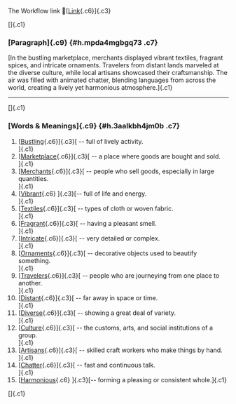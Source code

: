 The Workflow link
👏[[Link](https://www.google.com/url?q=http://www.google.com&sa=D&source=editors&ust=1756852705822683&usg=AOvVaw2fLrO1y6jFgRrwKhg2kIdj){.c6}]{.c3}

[]{.c1}

### [Paragraph]{.c9} {#h.mpda4mgbgq73 .c7}

[In the bustling marketplace, merchants displayed vibrant textiles,
fragrant spices, and intricate ornaments. Travelers from distant lands
marveled at the diverse culture, while local artisans showcased their
craftsmanship. The air was filled with animated chatter, blending
languages from across the world, creating a lively yet harmonious
atmosphere.]{.c1}

------------------------------------------------------------------------

[]{.c1}

### [Words & Meanings]{.c9} {#h.3aalkbh4jm0b .c7}

1.  [[Bustling](https://www.google.com/url?q=http://www.google.com&sa=D&source=editors&ust=1756852705824702&usg=AOvVaw34K4u5JT7MAcgaimrgK5Jf){.c6}]{.c3}[ --
    full of lively activity.\
    ]{.c1}
2.  [[Marketplace](https://www.google.com/url?q=http://www.google.com&sa=D&source=editors&ust=1756852705825021&usg=AOvVaw2v603hr7TGrFIgCrrwrfch){.c6}]{.c3}[ --
    a place where goods are bought and sold.\
    ]{.c1}
3.  [[Merchants](https://www.google.com/url?q=http://www.google.com&sa=D&source=editors&ust=1756852705825307&usg=AOvVaw2FfO_bLx7qeNomPiVFRr22){.c6}]{.c3}[ --
    people who sell goods, especially in large quantities.\
    ]{.c1}
4.  [[Vibrant](https://www.google.com/url?q=http://www.google.com&sa=D&source=editors&ust=1756852705825629&usg=AOvVaw2RAdY1qr8QQ6MZjSdAmd8c){.c6}
    ]{.c3}[-- full of life and energy.\
    ]{.c1}
5.  [[Textiles](https://www.google.com/url?q=http://www.google.com&sa=D&source=editors&ust=1756852705825861&usg=AOvVaw0iWVqshxbAZVpWNfMcCAuQ){.c6}]{.c3}[ --
    types of cloth or woven fabric.\
    ]{.c1}
6.  [[Fragrant](https://www.google.com/url?q=http://www.google.com&sa=D&source=editors&ust=1756852705826104&usg=AOvVaw36zc3VSWRpPc5o5cyYpgaV){.c6}]{.c3}[ --
    having a pleasant smell.\
    ]{.c1}
7.  [[Intricate](https://www.google.com/url?q=http://www.google.com&sa=D&source=editors&ust=1756852705826351&usg=AOvVaw0ZeP23EX2SBAtOHjkNsurj){.c6}]{.c3}[ --
    very detailed or complex.\
    ]{.c1}
8.  [[Ornaments](https://www.google.com/url?q=http://www.google.com&sa=D&source=editors&ust=1756852705826608&usg=AOvVaw0zk_TpaRzct9YFfqxBp5mI){.c6}]{.c3}[ --
    decorative objects used to beautify something.\
    ]{.c1}
9.  [[Travelers](https://www.google.com/url?q=http://www.google.com&sa=D&source=editors&ust=1756852705826915&usg=AOvVaw2Lmc1rMZQfMtzr6FUbbVE7){.c6}]{.c3}[ --
    people who are journeying from one place to another.\
    ]{.c1}
10. [[Distant](https://www.google.com/url?q=http://www.google.com&sa=D&source=editors&ust=1756852705827233&usg=AOvVaw2qjKxwgkGsJin1tIQdIiwi){.c6}]{.c3}[ --
    far away in space or time.\
    ]{.c1}
11. [[Diverse](https://www.google.com/url?q=http://www.google.com&sa=D&source=editors&ust=1756852705827512&usg=AOvVaw25xfMgSR3hwb9Q_xADSoAV){.c6}]{.c3}[ --
    showing a great deal of variety.\
    ]{.c1}
12. [[Culture](https://www.google.com/url?q=http://www.google.com&sa=D&source=editors&ust=1756852705827776&usg=AOvVaw2D3ynZpKhUDxxzKJ28zumC){.c6}]{.c3}[ --
    the customs, arts, and social institutions of a group.\
    ]{.c1}
13. [[Artisans](https://www.google.com/url?q=http://www.google.com&sa=D&source=editors&ust=1756852705828096&usg=AOvVaw2jpXl89pMsHFHI3MtgAQEV){.c6}]{.c3}[ --
    skilled craft workers who make things by hand.\
    ]{.c1}
14. [[Chatter](https://www.google.com/url?q=http://www.google.com&sa=D&source=editors&ust=1756852705828394&usg=AOvVaw14DMIoLRv9pIk8Ejquv5Nx){.c6}]{.c3}[ --
    fast and continuous talk.\
    ]{.c1}
15. [[Harmonious](https://www.google.com/url?q=http://www.google.com&sa=D&source=editors&ust=1756852705828655&usg=AOvVaw238eT0GdFZ6aJB8eHmOIrc){.c6}
    ]{.c3}[-- forming a pleasing or consistent whole.]{.c1}

[]{.c1}
